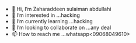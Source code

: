 - 👋 Hi, I’m Zaharaddeen sulaiman abdullahi 
- 👀 I’m interested in ...hacking
- 🌱 I’m currently learning ...hacking 
- 💞️ I’m looking to collaborate on ...any deal
- 📫 How to reach me ...whatsapp<09068049610>

<!---
MINIBOSS1234/MINIBOSS1234 is a ✨ special ✨ repository because its `README.md` (this file) appears on your GitHub profile.
You can click the Preview link to take a look at your changes.
--->
